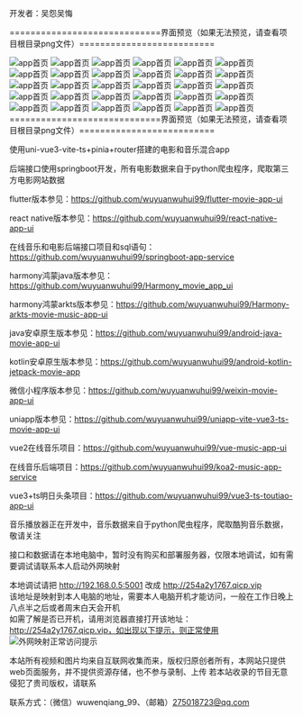 开发者：吴怨吴悔

=============================界面预览（如果无法预览，请查看项目根目录png文件）==========================

![app首页](./新版电影APP整体预览图.jpg)
![app首页](电影预览1.png)
![app首页](电影预览2.png)
![app首页](电影预览3.png)
![app首页](电影预览4.png)
![app首页](电影预览5.png)
![app首页](电影预览6.png)
![app首页](电影预览7.png)
![app首页](电影预览8.png)
![app首页](电影预览9.png)
![app首页](电影预览10.png)
![app首页](电影预览11.png)
![app首页](电影预览12.png)
![app首页](电影预览13.jpg)
![app首页](电影预览14.jpg)
![app首页](电影预览15.png)
![app首页](电影预览16.png)
![app首页](音乐首页.jpg)
![app首页](音乐推荐.jpg)
![app首页](音乐朋友圈1.jpg)
![app首页](音乐朋友圈2.png)
![app首页](音乐我的1.jpg)
![app首页](音乐我的2.png)
![app首页](音乐播放页.jpg)
![app首页](音乐歌词页.png)
![app首页](音乐歌手页.jpg)
![app首页](音乐搜索列表.png)
![app首页](音乐点赞和评论.png)
![app首页](音乐圈评论.png)
![app首页](音乐收藏列表.png)
=============================界面预览（如果无法预览，请查看项目根目录png文件）==========================

使用uni-vue3-vite-ts+pinia+router搭建的电影和音乐混合app

后端接口使用springboot开发，所有电影数据来自于python爬虫程序，爬取第三方电影网站数据


flutter版本参见：https://github.com/wuyuanwuhui99/flutter-movie-app-ui   

react native版本参见：https://github.com/wuyuanwuhui99/react-native-app-ui   

在线音乐和电影后端接口项目和sql语句：https://github.com/wuyuanwuhui99/springboot-app-service   

harmony鸿蒙java版本参见：https://github.com/wuyuanwuhui99/Harmony_movie_app_ui   

harmony鸿蒙arkts版本参见：https://github.com/wuyuanwuhui99/Harmony-arkts-movie-music-app-ui   

java安卓原生版本参见：https://github.com/wuyuanwuhui99/android-java-movie-app-ui   

kotlin安卓原生版本参见：https://github.com/wuyuanwuhui99/android-kotlin-jetpack-movie-app   

微信小程序版本参见：https://github.com/wuyuanwuhui99/weixin-movie-app-ui   

uniapp版本参见：https://github.com/wuyuanwuhui99/uniapp-vite-vue3-ts-movie-app-ui   

vue2在线音乐项目：https://github.com/wuyuanwuhui99/vue-music-app-ui   

在线音乐后端项目：https://github.com/wuyuanwuhui99/koa2-music-app-service   

vue3+ts明日头条项目：https://github.com/wuyuanwuhui99/vue3-ts-toutiao-app-ui   

音乐播放器正在开发中，音乐数据来自于python爬虫程序，爬取酷狗音乐数据，敬请关注

接口和数据请在本地电脑中，暂时没有购买和部署服务器，仅限本地调试，如有需要调试请联系本人启动外网映射

本地调试请把 http://192.168.0.5:5001 改成 http://254a2y1767.qicp.vip    
该地址是映射到本人电脑的地址，需要本人电脑开机才能访问，一般在工作日晚上八点半之后或者周末白天会开机   
如需了解是否已开机，请用浏览器直接打开该地址：http://254a2y1767.qicp.vip，如出现以下提示，则正常使用   
![外网映射正常访问提示](外网映射正常访问提示.png)

本站所有视频和图片均来自互联网收集而来，版权归原创者所有，本网站只提供web页面服务，并不提供资源存储，也不参与录制、上传 若本站收录的节目无意侵犯了贵司版权，请联系

联系方式：（微信）wuwenqiang_99、（邮箱）275018723@qq.com
